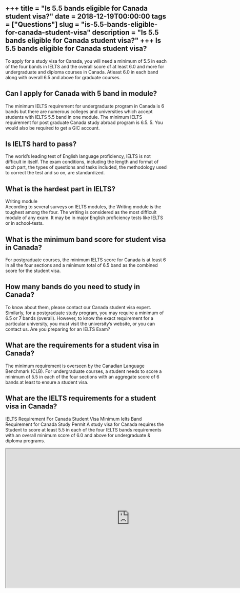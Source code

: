 +++
title = "Is 5.5 bands eligible for Canada student visa?"
date = 2018-12-19T00:00:00
tags = ["Questions"]
slug = "is-5.5-bands-eligible-for-canada-student-visa"
description = "Is 5.5 bands eligible for Canada student visa?"
+++
Is 5.5 bands eligible for Canada student visa?
----------------------------------------------

To apply for a study visa for Canada, you will need a minimum of 5.5 in each of the four bands in IELTS and the overall score of at least 6.0 and more for undergraduate and diploma courses in Canada. Atleast 6.0 in each band along with overall 6.5 and above for graduate courses.

Can I apply for Canada with 5 band in module?
---------------------------------------------

The minimum IELTS requirement for undergraduate program in Canada is 6 bands but there are numerous colleges and universities which accept students with IELTS 5.5 band in one module. The minimum IELTS requirement for post graduate Canada study abroad program is 6.5. 5. You would also be required to get a GIC account.

Is IELTS hard to pass?
----------------------

The world’s leading test of English language proficiency, IELTS is not difficult in itself. The exam conditions, including the length and format of each part, the types of questions and tasks included, the methodology used to correct the test and so on, are standardized.

What is the hardest part in IELTS?
----------------------------------

Writing module  
According to several surveys on IELTS modules, the Writing module is the toughest among the four. The writing is considered as the most difficult module of any exam. It may be in major English proficiency tests like IELTS or in school-tests.

What is the minimum band score for student visa in Canada?
----------------------------------------------------------

For postgraduate courses, the minimum IELTS score for Canada is at least 6 in all the four sections and a minimum total of 6.5 band as the combined score for the student visa.

How many bands do you need to study in Canada?
----------------------------------------------

To know about them, please contact our Canada student visa expert. Similarly, for a postgraduate study program, you may require a minimum of 6.5 or 7 bands (overall). However, to know the exact requirement for a particular university, you must visit the university’s website, or you can contact us. Are you preparing for an IELTS Exam?

What are the requirements for a student visa in Canada?
-------------------------------------------------------

The minimum requirement is overseen by the Canadian Language Benchmark (CLB). For undergraduate courses, a student needs to score a minimum of 5.5 in each of the four sections with an aggregate score of 6 bands at least to ensure a student visa.

What are the IELTS requirements for a student visa in Canada?
-------------------------------------------------------------

IELTS Requirement For Canada Student Visa Minimum Ielts Band Requirement for Canada Study Permit A study visa for Canada requires the Student to score at least 5.5 in each of the four IELTS bands requirements with an overall minimum score of 6.0 and above for undergraduate &amp; diploma programs.

<iframe allow="accelerometer; autoplay; clipboard-write; encrypted-media; gyroscope; picture-in-picture" allowfullscreen="" class="__youtube_prefs__  epyt-is-override  no-lazyload" data-no-lazy="1" data-origheight="433" data-origwidth="770" data-skipgform_ajax_framebjll="" height="433" id="_ytid_35676" loading="lazy" src="https://www.youtube.com/embed/QqN276zyQMk?enablejsapi=1&autoplay=0&cc_load_policy=0&cc_lang_pref=&iv_load_policy=1&loop=0&modestbranding=0&rel=1&fs=1&playsinline=0&autohide=2&theme=dark&color=red&controls=1&" title="YouTube player" width="770"></iframe>